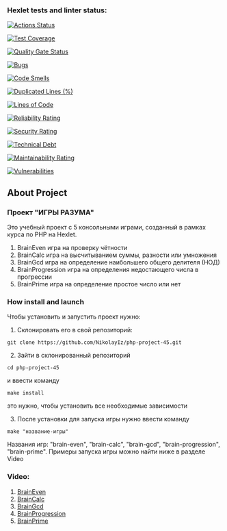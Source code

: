 ### Hexlet tests and linter status:
[![Actions Status](https://github.com/NikolayIz/php-project-45/actions/workflows/hexlet-check.yml/badge.svg)](https://github.com/NikolayIz/php-project-45/actions)

[![Test Coverage](https://api.codeclimate.com/v1/badges/db02b82ec124cefe9df0/test_coverage)](https://codeclimate.com/github/NikolayIz/php-project-45/test_coverage)

[![Quality Gate Status](https://sonarcloud.io/api/project_badges/measure?project=NikolayIz_php-project-45&metric=alert_status)](https://sonarcloud.io/summary/new_code?id=NikolayIz_php-project-45)

[![Bugs](https://sonarcloud.io/api/project_badges/measure?project=NikolayIz_php-project-45&metric=bugs)](https://sonarcloud.io/summary/new_code?id=NikolayIz_php-project-45)

[![Code Smells](https://sonarcloud.io/api/project_badges/measure?project=NikolayIz_php-project-45&metric=code_smells)](https://sonarcloud.io/summary/new_code?id=NikolayIz_php-project-45)

[![Duplicated Lines (%)](https://sonarcloud.io/api/project_badges/measure?project=NikolayIz_php-project-45&metric=duplicated_lines_density)](https://sonarcloud.io/summary/new_code?id=NikolayIz_php-project-45)

[![Lines of Code](https://sonarcloud.io/api/project_badges/measure?project=NikolayIz_php-project-45&metric=ncloc)](https://sonarcloud.io/summary/new_code?id=NikolayIz_php-project-45)

[![Reliability Rating](https://sonarcloud.io/api/project_badges/measure?project=NikolayIz_php-project-45&metric=reliability_rating)](https://sonarcloud.io/summary/new_code?id=NikolayIz_php-project-45)

[![Security Rating](https://sonarcloud.io/api/project_badges/measure?project=NikolayIz_php-project-45&metric=security_rating)](https://sonarcloud.io/summary/new_code?id=NikolayIz_php-project-45)

[![Technical Debt](https://sonarcloud.io/api/project_badges/measure?project=NikolayIz_php-project-45&metric=sqale_index)](https://sonarcloud.io/summary/new_code?id=NikolayIz_php-project-45)

[![Maintainability Rating](https://sonarcloud.io/api/project_badges/measure?project=NikolayIz_php-project-45&metric=sqale_rating)](https://sonarcloud.io/summary/new_code?id=NikolayIz_php-project-45)

[![Vulnerabilities](https://sonarcloud.io/api/project_badges/measure?project=NikolayIz_php-project-45&metric=vulnerabilities)](https://sonarcloud.io/summary/new_code?id=NikolayIz_php-project-45)

## About Project
### Проект "ИГРЫ РАЗУМА"
Это учебный проект с 5 консольными играми, созданный в рамках курса по PHP на Hexlet.
1. BrainEven игра на проверку чётности
2. BrainCalc игра на высчитыванием суммы, разности или умножения
3. BrainGcd игра на определение наибольшего общего делителя (НОД)
4. BrainProgression игра на определения недостающего числа в прогрессии
5. BrainPrime игра на определение простое число или нет

### How install and launch
Чтобы установить и запустить проект нужно:
1. Склонировать его в свой репозиторий:
```
git clone https://github.com/NikolayIz/php-project-45.git
```

2. Зайти в склонированный репозиторий
```
cd php-project-45
```
и ввести команду
```
make install
```
это нужно, чтобы установить все необходимые зависимости

3. После установки для запуска игры нужно ввести команду
```
make "название-игры"
```
Названия игр: "brain-even", "brain-calc", "brain-gcd", "brain-progression", "brain-prime".
Примеры запуска игры можно найти ниже в разделе Video

### Video:
1. [BrainEven](https://asciinema.org/a/LIjvUTG5OBhI5u1aE2oGni5pG)
2. [BrainCalc](https://asciinema.org/a/L5tGHLQ6fiN3UiOtPiLe0VEUO)
3. [BrainGcd](https://asciinema.org/a/wKqHYxlSvyYGrNPCxSPpxOFN0)
4. [BrainProgression](https://asciinema.org/a/H4PSUL6PwQksyGu5CSzqz3Gel)
5. [BrainPrime](https://asciinema.org/a/GpexDmBHwCR6PWB6VL7e6bkza)